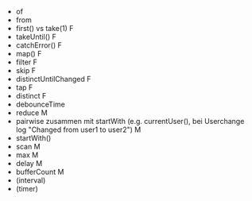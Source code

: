 - of
- from
- first() vs take(1) F
- takeUntil() F
- catchError() F
- map() F
- filter F 
- skip F
- distinctUntilChanged F
- tap F
- distinct F
- debounceTime
- reduce M
- pairwise zusammen mit startWith (e.g. currentUser(), bei Userchange log "Changed from user1 to user2") M
- startWith()
- scan M
- max M
- delay M 
- bufferCount M
- (interval)
- (timer)
